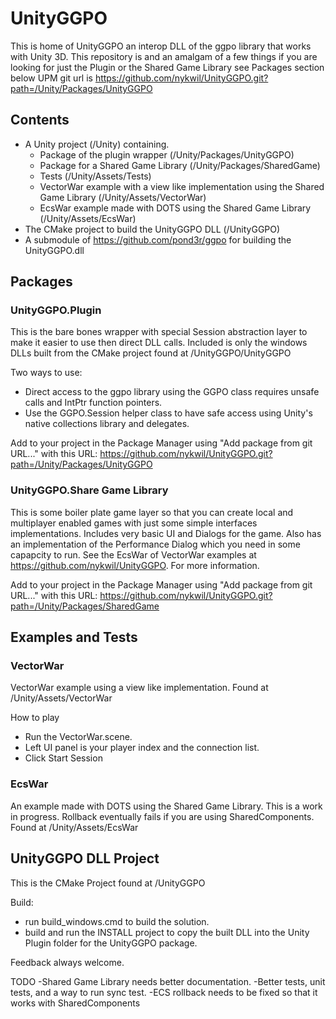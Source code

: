 # UnityGGPO

This is home of UnityGGPO an interop DLL of the ggpo library that works with Unity 3D. This repository is and an amalgam of a few things if you are looking for just the Plugin or the Shared Game Library see Packages section below UPM git url is https://github.com/nykwil/UnityGGPO.git?path=/Unity/Packages/UnityGGPO

## Contents
- A Unity project (/Unity) containing.
  - Package of the plugin wrapper (/Unity/Packages/UnityGGPO)
  - Package for a Shared Game Library (/Unity/Packages/SharedGame)
  - Tests (/Unity/Assets/Tests)
  - VectorWar example with a view like implementation using the Shared Game Library (/Unity/Assets/VectorWar)
  - EcsWar example made with DOTS using the Shared Game Library (/Unity/Assets/EcsWar)
- The CMake project to build the UnityGGPO DLL (/UnityGGPO)
- A submodule of https://github.com/pond3r/ggpo for building the UnityGGPO.dll

## Packages
### UnityGGPO.Plugin
This is the bare bones wrapper with special Session abstraction layer to make it easier to use then direct DLL calls. Included is only the windows DLLs built from the CMake project found at /UnityGGPO/UnityGGPO

Two ways to use:
- Direct access to the ggpo library using the GGPO class requires unsafe calls and IntPtr function pointers.
- Use the GGPO.Session helper class to have safe access using Unity's native collections library and delegates.

Add to your project in the Package Manager using "Add package from git URL..." with this URL:
https://github.com/nykwil/UnityGGPO.git?path=/Unity/Packages/UnityGGPO

### UnityGGPO.Share Game Library
This is some boiler plate game layer so that you can create local and multiplayer enabled games with just some simple interfaces implementations. Includes very basic UI and Dialogs for the game. Also has an implementation of the Performance Dialog which you need in some capapcity to run. See the EcsWar of VectorWar examples at https://github.com/nykwil/UnityGGPO. For more information. 

Add to your project in the Package Manager using "Add package from git URL..." with this URL:
https://github.com/nykwil/UnityGGPO.git?path=/Unity/Packages/SharedGame

## Examples and Tests
### VectorWar

VectorWar example using a view like implementation. Found at /Unity/Assets/VectorWar

How to play
- Run the VectorWar.scene.
- Left UI panel is your player index and the connection list.
- Click Start Session

### EcsWar
An example made with DOTS using the Shared Game Library. This is a work in progress. Rollback eventually fails if you are using SharedComponents. Found at /Unity/Assets/EcsWar

## UnityGGPO DLL Project

This is the CMake Project found at /UnityGGPO

Build:
- run build_windows.cmd to build the solution.
- build and run the INSTALL project to copy the built DLL into the Unity Plugin folder for the UnityGGPO package.







Feedback always welcome.

TODO
-Shared Game Library needs better documentation.
-Better tests, unit tests, and a way to run sync test.
-ECS rollback needs to be fixed so that it works with SharedComponents
